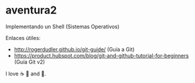 # aventura2
Implementando un Shell (Sistemas Operativos)

Enlaces útiles:
- http://rogerdudler.github.io/git-guide/ (Guía a Git)
- https://product.hubspot.com/blog/git-and-github-tutorial-for-beginners (Guía Git v2)



I love :coffee: :pizza: and :dancer:.
